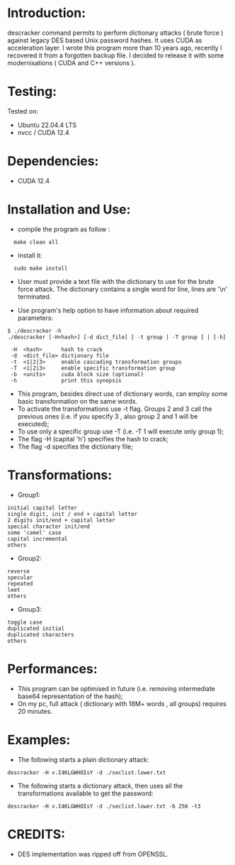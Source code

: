 Introduction:
=============

descracker command permits to perform dictionary attacks ( brute force ) against legacy DES based Unix password hashes. It uses CUDA as acceleration layer. I wrote this program more than 10 years ago, recently I recovered it from a forgotten backup file. I decided to release it with some modernisations ( CUDA and C++ versions ).

Testing:
=========

Tested on:
* Ubuntu 22.04.4 LTS
* nvcc / CUDA 12.4

Dependencies:
=============

* CUDA 12.4

Installation and Use:
=====================

- compile the program as follow :
```shell
  make clean all
```
- install it:
```shell
  sudo make install
```
- User must provide a text file with the dictionary to use for the brute force attack. The dictionary contains a single word for line, lines are '\n' terminated.

- Use program's help option to have information about required parameters:
```
$ ./descracker -h
./descracker [-H<hash>] [-d dict_file] [ -t group | -T group ] | [-h]

 -H  <hash>      hash to crack
 -d  <dict_file> dictionary file
 -t  <1|2|3>     enable cascading transformation groups
 -T  <1|2|3>     enable specific transformation group
 -b  <units>     cuda block size (optional)
 -h              print this synopsis
```

- This program, besides direct use of dictionary words, can employ some basic transformation on the same words. <BR>
- To activate the transformations  use -t flag. Groups 2 and 3 call the previous ones (i.e. if you specify 3 , also group 2 and 1 will be executed);<BR>
- To use only a specific group use -T (i.e. -T 1 will execute only group 1);
- The flag -H (capital 'h') specifies the hash to crack;<BR>
- The flag -d specifies the dictionary file;<BR>

Transformations:
================

- Group1:
```
initial capital letter
single digit, init / end + capital letter
2 digits init/end + capital letter
special character init/end
some 'camel' case
capital incremental
others
```
- Group2:
```
reverse
specular
repeated
leet
others
```
- Group3:
```
toggle case
duplicated initial
duplicated characters
others
```

Performances:
=============

- This program can be optimised in future (i.e. removing intermediate base64 representation of the hash);<BR>
- On my pc, full attack ( dictionary with 18M+ words , all groups) requires 20 minutes.

Examples:
========
- The following starts a plain dictionary attack:
```shell
descracker -H v.I4KLGWHOIsY -d ./seclist.lower.txt 
```
- The following starts a dictionary attack, then uses all the transformations available to get the password:
```shell
descracker -H v.I4KLGWHOIsY -d ./seclist.lower.txt -b 256 -t3
```

CREDITS:
========

- DES implementation was ripped off from OPENSSL. 
